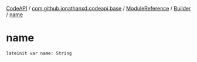 [CodeAPI](../../../index.md) / [com.github.jonathanxd.codeapi.base](../../index.md) / [ModuleReference](../index.md) / [Builder](index.md) / [name](.)

# name

`lateinit var name: String`